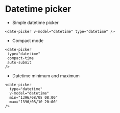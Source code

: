 # Datetime picker

- Simple datetime picker
```vue
<date-picker v-model="datetime" type="datetime" />
```

<ClientOnly>
  <date-picker type="datetime" />
</ClientOnly>


 - Compact mode
 ```vue
<date-picker
  type="datetime"
  compact-time
  auto-submit
/>
```
<ClientOnly>
  <date-picker
    type="datetime"
    compact-time
    auto-submit
  />
</ClientOnly>

- Datetime minimum and maximum

```vue
<date-picker
  type="datetime"
  v-model="datetime"
  min="1396/08/08 08:00"
  max="1396/08/10 20:00"
/>
```
<ClientOnly>
  <date-picker
    type="datetime"
    min="1396/08/08 08:00"
    max="1396/08/10 20:00"
  />
</ClientOnly>

